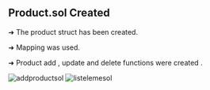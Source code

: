 ## Product.sol  Created

➜ The product struct has been created. 

➜ Mapping was used.

➜ Product add , update and delete functions were created .

![addproductsol](https://user-images.githubusercontent.com/85956625/235652901-ea3f978c-3d74-44cb-a865-9f9c0fad5216.PNG)
![listelemesol](https://user-images.githubusercontent.com/85956625/235653073-c77f1f90-d65c-4cde-aa06-db0b331e0ea8.PNG)
